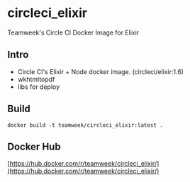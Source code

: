 # circleci_elixir

Teamweek's Circle CI Docker Image for Elixir

## Intro

- Circle CI's Elixir + Node docker image. (circleci/elixir:1.6)
- wkhtmltopdf
- libs for deploy

## Build

`docker build -t teamweek/circleci_elixir:latest .`

## Docker Hub

[https://hub.docker.com/r/teamweek/circleci_elixir/](https://hub.docker.com/r/teamweek/circleci_elixir/)
